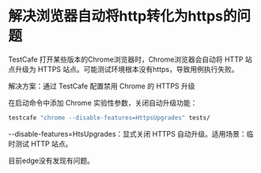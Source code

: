 # 解决浏览器自动将http转化为https的问题
TestCafe 打开某些版本的Chrome浏览器时，Chrome浏览器会自动将 HTTP 站点升级为 HTTPS 站点。可能测试环境根本没有https，导致用例执行失败。

解决方案：通过 TestCafe 配置禁用 Chrome 的 HTTPS 升级

在启动命令中添加 Chrome 实验性参数，关闭自动升级功能：

```bash
testcafe "chrome --disable-features=HttpsUpgrades" tests/
```
--disable-features=HtsUpgrades：显式关闭 HTTPS 自动升级。
​适用场景​：临时测试 HTTP 站点。

目前edge没有发现有问题。